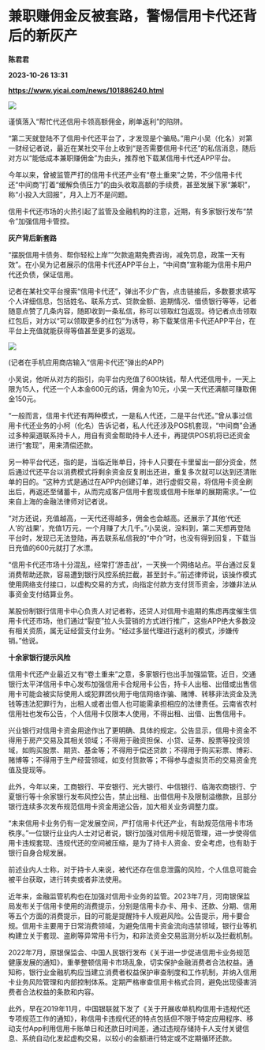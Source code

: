 # 兼职赚佣金反被套路，警惕信用卡代还背后的新灰产
**陈君君**

**2023-10-26 13:31**

**https://www.yicai.com/news/101886240.html**

![](https://imgcdn.yicai.com/uppics/slides/2023/10/91edb00ef985ac21cd4da60021dd8670.jpg)

谨慎落入“帮忙代还信用卡领高额佣金，刷单返利”的陷阱。

“第二天就登陆不了信用卡代还平台了，才发现是个骗局。”用户小吴（化名）对第一财经记者说，最近在某社交平台上收到“是否需要信用卡代还”的私信消息，随后对方以“能低成本兼职赚佣金”为由头，推荐他下载某信用卡代还APP平台。

今年以来，曾被监管严打的信用卡代还产业有“卷土重来”之势，不少信用卡代还“中间商”打着“缓解负债压力”的由头收取高额的手续费，甚至发展下家“兼职”，称“小投入大回报”，月入上万不是问题。

信用卡代还市场的火热引起了监管及金融机构的注意，近期，有多家银行发布“禁令”加强信用卡管控。

**灰产背后新套路**

“摆脱信用卡债务、帮你轻松上岸”“欠款逾期免费咨询，减免罚息，政策一天有效”。在小吴为记者展示的信用卡代还APP平台上，“中间商”宣称能为信用卡用户代还负债，保证信用。

记者在某社交平台搜索“信用卡代还”，弹出不少广告，点击链接后，多数要求填写个人详细信息，包括姓名、联系方式、贷款金额、逾期情况、借债银行等等，记者随意点赞了几条内容，随即收到一条私信，称可以领取红包返现。待记者点击领取红包后，对方以“可以领取更多的红包”为诱导，称下载某信用卡代还APP平台，在平台上充值就能获得等值甚至更多的返现。

![](https://imgcdn.yicai.com/uppics/images/2023/10/6507cd65e02c63bcce210415701354d6.jpg)

(记者在手机应用商店输入“信用卡代还”弹出的APP)

小吴说，他听从对方的指引，向平台内充值了600块钱，帮人代还信用卡，一天上限为15人，代还一个人本金600元的话，佣金为10元，小吴一天代还满额可赚取佣金150元。

“一般而言，信用卡代还有两种模式，一是私人代还，二是平台代还。”曾从事过信用卡代还业务的小柯（化名）告诉记者，私人代还涉及POS机套现，“中间商”会通过多种渠道联系持卡人，用自有资金帮助持卡人还卡，再提供POS机将已还资金进行“套现”，用来清偿还款。

另一种平台代还，指的是，当临近账单日，持卡人只要在卡里留出一部分资金，然后通过代还平台以消费模式将剩余资金反复刷出还进，重复多次就可以达到还清账单的目的。“这种方式是通过在APP内创建订单，进行虚假交易，将信用卡资金刷出后，再返还至储蓄卡，从而完成客户信用卡套现或信用卡账单的展期需求。”一位来自上海的金融法律师对记者说。

“对方还说，充值越高，一天代还得越多，佣金也会越高。还展示了其他‘代还人’的‘战果’，充值1万元，一个月赚了大几千。”小吴说，没料到，第二天想再登陆平台时，发现已无法登陆，再去联系私信我的“中介”时，也没有得到回复，下载当日充值的600元就打了水漂。

“信用卡代还市场十分混乱，经常打‘游击战’，一天换一个网络站点。平台通过反复消费帮助还款，容易遭到银行风控系统拦截，甚至封卡。”前述律师说，该操作模式使用网络支付接口，以虚构交易的方式，向指定付款方支付货币资金，涉嫌非法从事资金支付结算业务。

某股份制银行信用卡中心负责人对记者称，还贷人对信用卡逾期的焦虑再度催生信用卡代还市场，他们通过“裂变”拉人头营销的方式进行推广，这些APP绝大多数没有相关资质，属无证经营支付业务。“经过多层代理进行返利的模式，涉嫌传销。”他说。

**十余家银行提示风险**

信用卡代还产业最近又有“卷土重来”之意，多家银行也出手加强监管。近日，交通银行太平洋信用卡中心发布加强信用卡合规用卡公告，持卡人出租、出借或出售信用卡可能会被实际使用人或犯罪团伙用于电信网络诈骗、赌博、转移非法资金及洗钱等违法犯罪行为，出租人或者出借人也可能需承担相应的法律责任。云南省农村信用社也发布公告，个人信用卡仅限本人使用，不得出租、出借、出售信用卡。

兴业银行对信用卡资金用途作出了更明确、具体的规定。公告显示，信用卡资金不得用于房产交易及其相关领域；不得用于融资担保、小贷、证券、股票等投资领域，如购买股票、期货、基金等；不得用于偿还贷款；不得用于购买彩票、博彩、赌博等；不得用于生产经营领域，如支付货款等；不得参与虚拟货币的交易资金充值及提现等。

此外，今年以来，工商银行、平安银行、光大银行、中信银行、临海农商银行、宁夏银行等十余家银行发布风控公告，禁止出租、出借信用卡及限制溢缴款，且部分银行连续多次发布规范信用卡资金用途公告，加大相关业务调整力度。

“未来信用卡业务仍有一定发展空间，严打信用卡代还产业，有助规范信用卡市场秩序。”一位银行业业内人士对记者说，银行加强对信用卡规范管理，进一步使得信用卡违规套现、违规代还的空间被压缩，是为了持卡人资金、安全考虑，也有助于银行自身合规发展。

前述业内人士称，对于持卡人来说，被代还存在信息泄露的风险，个人信息可能会被平台获取，进行转卖或者非法使用。

近年来，金融监管机构也在加强对信用卡业务的监管。2023年7月，河南银保监局发布关于信用卡使用的消费提示，分别是信用卡办卡、用卡、还款、分期、信用等五个方面的消费提示，目的可能是提醒持卡人规避风险。公告提示，用卡要合规。信用卡主要用于日常消费领域，为避免信用卡资金流向违禁领域，银行业等机构建立关于套现、盗刷等异常用卡行为，和非法资金交易监测分析以及拦截机制。

2022年7月，原银保监会、中国人民银行发布《关于进一步促进信用卡业务规范健康发展的通知》，重拳整顿信用卡市场乱象，切实保护金融消费者合法权益。通知称，银行业金融机构应当建立消费者权益保护审查制度和工作机制，并纳入信用卡业务风险管理和内部控制体系。定期严格审查信用卡格式合同，避免出现侵害消费者合法权益的条款和内容。

此外，早在2019年11月，中国银联就下发了《关于开展收单机构信用卡违规代还专项规范工作的通知》，称信用卡违规代还的特点包括但不限于特定应用程序、移动支付App利用信用卡账单日和还款日时间差，通过违规存储持卡人支付关键信息、系统自动化发起虚构交易，以较小的金额进行特定或不定期循环还款。